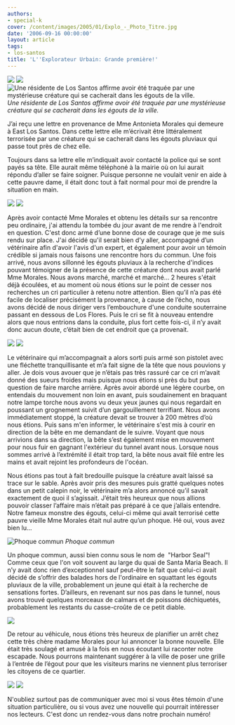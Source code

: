```yaml
---
authors:
- special-k
cover: /content/images/2005/01/Explo_-_Photo_Titre.jpg
date: '2006-09-16 00:00:00'
layout: article
tags:
- los-santos
title: 'L''Explorateur Urbain: Grande première!'
---
```



![](/content/images/2005/01/explo_-_title.jpg)
![](/content/images/2005/01/Explo_-_Creature_LS_-_LosSantos_River.jpg)
![Une résidente de Los Santos affirme avoir été traquée par une mystérieuse créature qui se cacherait dans les égouts de la ville.](/content/images/2005/01/Explo_-_Creature_LS_-_Article-Title.jpg)
_Une résidente de Los Santos affirme avoir été traquée par une mystérieuse créature qui se cacherait dans les égouts de la ville._[](/content/images/2005/01/Explo_-_Creature_LS_-_statement.jpg)

J’ai reçu une lettre en provenance de Mme Antonieta Morales qui demeure à East Los Santos. Dans cette lettre elle m’écrivait être littéralement terrorisée par une créature qui se cacherait dans les égouts pluviaux qui passe tout près de chez elle.

Toujours dans sa lettre elle m’indiquait avoir contacté la police qui se sont payés sa tête. Elle aurait même téléphoné à la mairie où on lui aurait répondu d’aller se faire soigner. Puisque personne ne voulait venir en aide à cette pauvre dame, il était donc tout à fait normal pour moi de prendre la situation en main.

![](/content/images/2005/01/Explo_-_Patrouille_Canal.jpg)
![](/content/images/2005/01/Explo_-_Creature_LS_-_Entree_canal.jpg)

Après avoir contacté Mme Morales et obtenu les détails sur sa rencontre peu ordinaire, j'ai attendu la tombée du jour avant de me rendre à l'endroit en question. C'est donc armé d’une bonne dose de courage que je me suis rendu sur place. J'ai décidé qu'il serait bien d'y aller, accompagné d’un vétérinaire afin d'avoir l'avis d'un expert, et également pour avoir un témoin crédible si jamais nous faisons une rencontre hors du commun. Une fois arrivé, nous avons sillonné les égouts pluviaux à la recherche d'indices pouvant témoigner de la présence de cette créature dont nous avait parlé Mme Morales. Nous avons marché, marché et marché... 2 heures s'était déjà écoulées, et au moment où nous étions sur le point de cesser nos recherches un cri particulier à retenu notre attention. Bien qu’il n’a pas été facile de localiser précisément la provenance, à cause de l’écho, nous avons décidé de nous diriger vers l’embouchure d'une conduite souterraine passant en dessous de Los Flores. Puis le cri se fit à nouveau entendre alors que nous entrions dans la conduite, plus fort cette fois-ci, il n’y avait donc aucun doute, c’était bien de cet endroit que ça provenait.

![](/content/images/2005/01/Explo_-_Creature_LS_-_canal_fin.jpg)
![](/content/images/2005/01/Explo_-_Creature_LS_-_canal_plage.jpg)

Le vétérinaire qui m’accompagnait a alors sorti puis armé son pistolet avec une fléchette tranquillisante&nbsp;et m’a fait signe de la tête que nous pouvions y aller. Je dois vous avouer que je n’étais pas très rassuré car ce cri m’avait donné des sueurs froides mais puisque nous étions si près du but pas question de faire marche arrière. Après avoir abordé une légère courbe, on entendais du mouvement non loin en avant, puis soudainement en braquant notre lampe torche nous avons vu deux yeux jaunes qui nous regardait en poussant un grognement suivit d’un gargouillement terrifiant. Nous avons immédiatement stoppé, la créature devait se trouver à 200 mètres d’où nous étions. Puis sans m'en informer, le vétérinaire s'est mis à courir en direction de la bête en me demandant de le suivre. Voyant que nous arrivions dans sa direction, la bête s’est également mise en mouvement pour nous fuir en gagnant l'extérieur du tunnel avant nous. Lorsque nous sommes arrivé à l’extrémité il était trop tard, la bête nous avait filé entre les mains et avait rejoint les profondeurs de l'océan.

Nous étions pas tout à fait bredouille puisque la créature avait laissé sa trace sur le sable. Après avoir pris des mesures puis gratté quelques notes dans un petit calepin noir, le vétérinaire m’a alors annoncé qu’il savait exactement de quoi il s’agissait. J’était très heureux que nous allions pouvoir classer l’affaire mais n’était pas préparé à ce que j’allais entendre. Notre fameux monstre des égouts, celui-ci même qui avait terrorisé cette pauvre vieille Mme Morales était nul autre qu’un phoque. Hé oui, vous avez bien lu...

![Phoque commun](/content/images/2005/01/Explo_-_Creature_LS_-_Harbor_Seal.jpg)
_Phoque commun_

Un phoque commun, aussi bien connu sous le nom de&nbsp; "Harbor Seal"!&nbsp; Comme ceux que l'on voit souvent au large du quai de Santa Maria Beach. Il n’y avait donc rien d’exceptionnel sauf peut-être le fait que celui-ci avait décidé de s’offrir des balades hors de l'ordinaire en squattant les égouts pluviaux de la ville, probablement un jeune qui était à la recherche de sensations fortes. D’ailleurs, en revenant sur nos pas dans le tunnel, nous avons trouvé quelques morceaux de calmars et de poissons déchiquetés, probablement les restants du casse-croûte de ce petit diable.

![](/content/images/2005/01/Explo_-_Creature_LS_-_Apt_Morales.jpg)

De retour au véhicule, nous étions très heureux de planifier un arrêt chez cette très chère madame Morales pour lui annoncer la bonne nouvelle. Elle était très soulagé et amusé à la fois en nous écoutant lui raconter notre escapade. Nous pourrons maintenant suggérer à la ville de poser une grille à l’entrée de l’égout pour que les visiteurs marins ne viennent plus terroriser les citoyens de ce quartier.

![](/content/images/2005/01/Explo_-_Photo_Titre.jpg)
![](/content/images/2005/01/Explo_-_ecrivez-moi.jpg)

N'oubliez surtout pas de communiquer avec moi si vous êtes témoin d'une situation particulière, ou si vous avez une nouvelle qui pourrait intéresser nos lecteurs. C'est donc un rendez-vous dans notre prochain numéro!